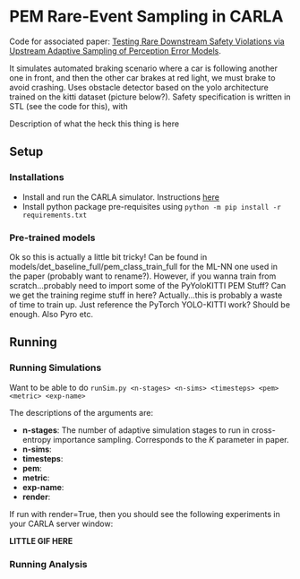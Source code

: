 # PEM Rare-Event Sampling in CARLA

Code for associated paper: [Testing Rare Downstream Safety Violations via Upstream Adaptive Sampling of Perception Error Models](https://arxiv.org/abs/2209.09674).

It simulates automated braking scenario where a car is following another one in front, and then the other car brakes at red light, we must brake to avoid crashing. Uses obstacle detector based on the yolo architecture trained on the kitti dataset (picture below?). Safety specification is written in STL (see the code for this), with 

Description of what the heck this thing is here

## Setup

### Installations
- Install and run the CARLA simulator. Instructions [here](https://carla.readthedocs.io/en/latest/start_quickstart/)
- Install python package pre-requisites using `python -m pip install -r requirements.txt`

### Pre-trained models

Ok so this is actually a little bit tricky! Can be found in models/det_baseline_full/pem_class_train_full for the ML-NN one used in the paper (probably want to rename?). However, if you wanna train from scratch...probably need to import some of the PyYoloKITTI PEM Stuff? Can we get the training regime stuff in here? Actually...this is probably a waste of time to train up. Just reference the PyTorch YOLO-KITTI work? Should be enough. Also Pyro etc.

## Running

### Running Simulations

Want to be able to do `runSim.py <n-stages> <n-sims> <timesteps> <pem> <metric> <exp-name>`

The descriptions of the arguments are:

- __n-stages__: The number of adaptive simulation stages to run in cross-entropy importance sampling. Corresponds to the $K$ parameter in paper.
- __n-sims__:
- __timesteps__:
- __pem__:
- __metric__:
- __exp-name__:
- __render__:

If run with render=True, then you should see the following experiments in your CARLA server window:

**LITTLE GIF HERE**

### Running Analysis

